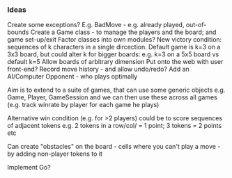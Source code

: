 ### Ideas  
Create some exceptions? E.g. BadMove - e.g. already played, out-of-bounds
Create a Game class - to manage the players and the board; and game set-up/exit
Factor classes into own modules?
New victory condition: sequences of k characters in a single dircection. Default game is k=3 on 
a 3x3 board, but could alter k for bigger boards: e.g. k=3 on a 5x5 board vs default k=5 
Allow boards of arbitrary dimension
Put onto the web with user front-end?
Record move history - and allow undo/redo?
Add an AI/Computer Opponent - who plays optimally

Aim is to extend to a suite of games, that can use some generic objects e.g. Game, Player, GameSession and we can then use these across all games (e.g. track winrate by player for each game he plays)


Alternative win condition (e.g. for >2 players) could be to score sequences of adjacent tokens
e.g. 2 tokens in a row/col/ = 1 point; 3 tokens = 2 points etc

Can create "obstacles" on the board - cells where you can't play a move - by adding non-player tokens
to it

Implement Go?